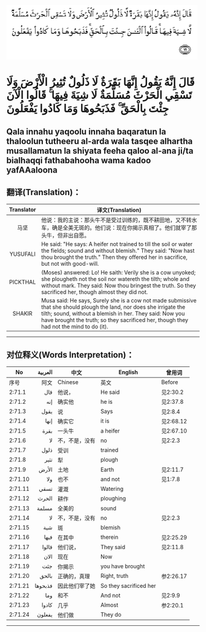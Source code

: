 ![002:071](images/002_071.gif)

#  قَالَ إِنَّهُ يَقُولُ إِنَّهَا بَقَرَةٌ لَا ذَلُولٌ تُثِيرُ الْأَرْضَ وَلَا تَسْقِي الْحَرْثَ مُسَلَّمَةٌ لَا شِيَةَ فِيهَا ۚ قَالُوا الْآنَ جِئْتَ بِالْحَقِّ ۚ فَذَبَحُوهَا وَمَا كَادُوا يَفْعَلُونَ 

## Qala innahu yaqoolu innaha baqaratun la thaloolun tutheeru al-arda wala tasqee alhartha musallamatun la shiyata feeha qaloo al-ana ji/ta bialhaqqi fathabahooha wama kadoo yafAAaloona

## 翻译(Translation)：

| Translator | 译文(Translation)                                            |
|:----------:| ------------------------------------------------------------ |
| 马坚       | 他说：我的主说：那头牛不是受过训练的，既不耕田地，又不转水车，确是全美无斑的。他们说：现在你揭示真相了。他们就宰了那头牛，但非出自愿。 |
| YUSUFALI   | He said: "He says: A heifer not trained to till the soil or water the fields; sound and without blemish." They said: "Now hast thou brought the truth." Then they offered her in sacrifice, but not with good-will. |
| PICKTHAL   | (Moses) answered: Lo! He saith: Verily she is a cow unyoked; she plougheth not the soil nor watereth the tilth; whole and without mark. They said: Now thou bringest the truth. So they sacrificed her, though almost they did not. |
| SHAKIR     | Musa said: He says, Surely she is a cow not made submissive that she should plough the land, nor does she irrigate the tilth; sound, without a blemish in her. They said: Now you have brought the truth; so they sacrificed her, though they had not the mind to do (it). |

---

## 对位释义(Words Interpretation)：

| No      | العربية | 中文           | English                | 曾用词    |
| ------- | -------:| -------------- | ---------------------- | --------- |
| 序号    | 阿文    | Chinese        | 英文                   | Before    |
| 2:71.1  | قال     | 他说，         | He said                | 见2:30.2  |
| 2:71.2  | إنه     | 确实他         | he is                  | 见2:37.8  |
| 2:71.3  | يقول    | 说             | Says                   | 见2:8.4   |
| 2:71.4  | إنها    | 确实它         | it is                  | 见2:68.12 |
| 2:71.5  | بقرة    | 一头牛         | a heifer               | 见2:67.10 |
| 2:71.6  | لا      | 不，不是，没有 | no                     | 见2:2.3   |
| 2:71.7  | ذلول    | 受训           | trained                |           |
| 2:71.8  | تثير    | 犁             | plough                 |           |
| 2:71.9  | الأرض   | 土地           | Earth                  | 见2:11.7  |
| 2:71.10 | ولا     | 也不           | and not                | 见1:7.8   |
| 2:71.11 | تسقي    | 灌溉           | Watering               |           |
| 2:71.12 | الحرث   | 耕作           | ploughing              |           |
| 2:71.13 | مسلمة   | 全美的         | sound                  |           |
| 2:71.14 | لا      | 不，不是，没有 | no                     | 见2:2.3   |
| 2:71.15 | شية     | 斑             | blemish                |           |
| 2:71.16 | فيها    | 在其中         | therein                | 见2:25.29 |
| 2:71.17 | قالوا   | 他们说，       | They said              | 见2:11.8  |
| 2:71.18 | الان    | 现在           | Now                    |           |
| 2:71.19 | جئت     | 你揭示         | you have brought       |           |
| 2:71.20 | بالحق   | 正确的，真理   | Right, truth           | 参2:26.17 |
| 2:71.21 | فذبحوها | 因此他们宰了她 | So they sacrificed her |           |
| 2:71.22 | وما     | 和不           | And not                | 见2:9.9   |
| 2:71.23 | كادوا   | 几乎           | Almost                 | 参2:20.1  |
| 2:71.24 | يفعلون  | 他们做         | They do                |           |

---
